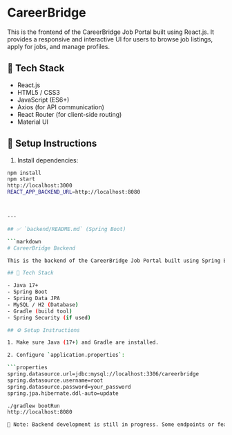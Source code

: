 # CareerBridge

This is the frontend of the CareerBridge Job Portal built using React.js. It provides a responsive and interactive UI for users to browse job listings, apply for jobs, and manage profiles.

## 🚀 Tech Stack

- React.js
- HTML5 / CSS3
- JavaScript (ES6+)
- Axios (for API communication)
- React Router (for client-side routing)
- Material UI 
  
## 🔧 Setup Instructions

1. Install dependencies:

```bash
npm install
npm start
http://localhost:3000
REACT_APP_BACKEND_URL=http://localhost:8080



---

## ✅ `backend/README.md` (Spring Boot)

```markdown
# CareerBridge Backend

This is the backend of the CareerBridge Job Portal built using Spring Boot. It provides REST APIs for job listings, user registration, login, and application tracking.

## 🚀 Tech Stack

- Java 17+
- Spring Boot
- Spring Data JPA
- MySQL / H2 (Database)
- Gradle (build tool)
- Spring Security (if used)

## ⚙️ Setup Instructions

1. Make sure Java (17+) and Gradle are installed.

2. Configure `application.properties`:

```properties
spring.datasource.url=jdbc:mysql://localhost:3306/careerbridge
spring.datasource.username=root
spring.datasource.password=your_password
spring.jpa.hibernate.ddl-auto=update

./gradlew bootRun
http://localhost:8080

🚧 Note: Backend development is still in progress. Some endpoints or features may not be fully implemented yet.




